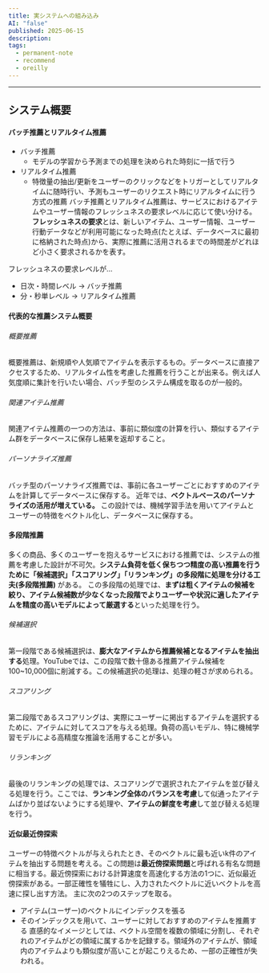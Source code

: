 ```yaml
---
title: 実システムへの組み込み
AI: "false"
published: 2025-06-15
description: 
tags:
  - permanent-note
  - recommend
  - oreilly
---
```

---
## システム概要

#### バッチ推薦とリアルタイム推薦
- バッチ推薦
	- モデルの学習から予測までの処理を決められた時刻に一括で行う
- リアルタイム推薦
	- 特徴量の抽出/更新をユーザーのクリックなどをトリガーとしてリアルタイムに随時行い、予測もユーザーのリクエスト時にリアルタイムに行う方式の推薦
バッチ推薦とリアルタイム推薦は、サービスにおけるアイテムやユーザー情報のフレッシュネスの要求レベルに応じて使い分ける。**フレッシュネスの要求**とは、新しいアイテム、ユーザー情報、ユーザー行動データなどが利用可能になった時点(たとえば、データベースに最初に格納された時点)から、実際に推薦に活用されるまでの時間差がどれほど小さく要求されるかを表す。

フレッシュネスの要求レベルが...
- 日次・時間レベル → バッチ推薦
- 分・秒単レベル → リアルタイム推薦
#### 代表的な推薦システム概要
###### 概要推薦
概要推薦は、新規順や人気順でアイテムを表示するもの。データベースに直接アクセスするため、リアルタイム性を考慮した推薦を行うことが出来る。例えば人気度順に集計を行いたい場合、バッチ型のシステム構成を取るのが一般的。
###### 関連アイテム推薦
関連アイテム推薦の一つの方法は、事前に類似度の計算を行い、類似するアイテム群をデータベースに保存し結果を返却すること。
###### パーソナライズ推薦
バッチ型のパーソナライズ推薦では、事前に各ユーザーごとにおすすめのアイテムを計算してデータベースに保存する。
近年では、**ベクトルベースのパーソナライズの活用が増えている。** この設計では、機械学習手法を用いてアイテムとユーザーの特徴をベクトル化し、データベースに保存する。
#### 多段階推薦
多くの商品、多くのユーザーを抱えるサービスにおける推薦では、システムの推薦を考慮した設計が不可欠。**システム負荷を低く保ちつつ精度の高い推薦を行うために「候補選択」「スコアリング」「リランキング」の多段階に処理を分ける工夫(多段階推薦)** がある。
この多段階の処理では、**まずは粗くアイテムの候補を絞り、アイテム候補数が少なくなった段階でよりユーザーや状況に適したアイテムを精度の高いモデルによって厳選する**といった処理を行う。
###### 候補選択
第一段階である候補選択は、**膨大なアイテムから推薦候補となるアイテムを抽出する**処理。YouTubeでは、この段階で数十億ある推薦アイテム候補を100~10,000個に削減する。この候補選択の処理は、処理の軽さが求められる。
###### スコアリング
第二段階であるスコアリングは、実際にユーザーに掲出するアイテムを選択するために、アイテムに対してスコアを与える処理。負荷の高いモデル、特に機械学習モデルによる高精度な推論を活用することが多い。
###### リランキング
最後のリランキングの処理では、スコアリングで選択されたアイテムを並び替える処理を行う。ここでは、**ランキング全体のバランスを考慮**して似通ったアイテムばかり並ばないようにする処理や、**アイテムの鮮度を考慮**して並び替える処理を行う。

#### 近似最近傍探索
ユーザーの特徴ベクトルが与えられたとき、そのベクトルに最も近いk件のアイテムを抽出する問題を考える。この問題は**最近傍探索問題**と呼ばれる有名な問題に相当する。最近傍探索における計算速度を高速化する方法の1つに、近似最近傍探索がある。一部正確性を犠牲にし、入力されたベクトルに近いベクトルを高速に探し出す方法。
主に次の2つのステップを取る。
- アイテム(ユーザー)のベクトルにインデックスを張る
- そのインデックスを用いて、ユーザーに対しておすすめのアイテムを推薦する
直感的なイメージとしては、ベクトル空間を複数の領域に分割し、それぞれのアイテムがどの領域に属するかを記録する。領域外のアイテムが、領域内のアイテムよりも類似度が高いことが起こりえるため、一部の正確性が失われる。
